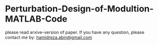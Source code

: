 # Perturbation-Design-of-Modultion-MATLAB-Code
please read arxive-version of paper.
If you have any question, please contact me by: hamidreza.abin@gmail.com 
